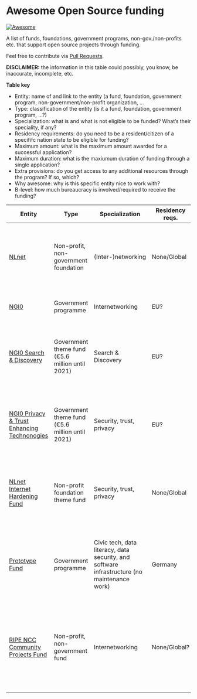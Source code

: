# Awesome Open Source funding

[![Awesome](https://awesome.re/badge-flat2.svg)](https://awesome.re)

A list of funds, foundations, government programs, non-gov./non-profits etc. that support open source projects through funding.

Feel free to contribute via [Pull Requests](https://github.com/eugeneia/awesome-open-source-funding/pulls).

**DISCLAIMER:** the information in this table could possibly, you know, be inaccurate, incomplete, etc.

**Table key**

 - Entity: name of and link to the entity (a fund, foundation, government program, non-government/non-profit organization, ...
 - Type: classification of the entity (is it a fund, foundation, government program, ...?)
 - Specialization: what is and what is not eligible to be funded? What’s their speciality, if any?
 - Residency requirements: do you need to be a resident/citizen of a specififc nation state to be eligible for funding?
 - Maximum amount: what is the maximum amount awarded for a successful application?
 - Maximum duration: what is the maxiumum duration of funding through a single application?
 - Extra provisions: do you get access to any additional resources through the program? If so, which?
 - Why awesome: why is this specific entity nice to work with?
 - B-level: how much bureaucracy is involved/required to receive the funding?

| Entity  | Type | Specialization | Residency reqs. | Max. amount | Max. duration | Extra provisions | B-level | Why awesome? |
| ------- | ---- | -------------- | --------------- | ----------- | ------------- | ---------------- | ------- | ------------ |
| [NLnet](https://nlnet.nl/) | Non-profit, non-government foundation | (Inter-)networking | None/Global | Varies? | NA | NA | Almost none: simple project plan; ~one email per milestone; ~one initital call | Nice people, friction-less, hard on human empowerment
| [NGI0](https://ngi.eu/) | Government programme | Internetworking | EU? | NA | NA | ??? | ??? | **Big** fund for open source,  proxied though NLnet
| [NGI0 Search & Discovery](https://nlnet.nl/discovery/) | Government theme fund (€5.6 million until 2021)| Search & Discovery | EU? | €50,000 | ??? | Access to legal, security, i8n, a11y, (and more?) experts | Almost none: simple project plan; ~one email per milestone; ~one initital call | "How do we make sure that the core human values we hold high as society are strenghtened [...]?"
| [NGI0 Privacy & Trust Enhancing Technonogies](https://nlnet.nl/PET/) | Government theme fund (€5.6 million until 2021)| Security, trust, privacy | EU? | €50,000 | ??? | Access to legal, security, i8n, a11y, (and more?) experts | Almost none: simple project plan; ~one email per milestone; ~one initital call | "aimed at providing people with new instruments that allow them more agency"
| [NLnet Internet Hardening Fund](https://nlnet.nl/internethardening/) | Non-profit foundation theme fund | Security, trust, privacy | None/Global | €50,000 | ??? | Access to legal, security, i8n, a11y, (and more?) experts | Almost none: simple project plan; ~one email per milestone; ~one initital call | "aimed at funding [the Internet’s] defense - its security, reliability, scalability"
| [Prototype Fund](https://prototypefund.de) | Government programme | Civic tech, data literacy, data security, and software infrastructure (no maintenance work) | Germany | €47,500 | 6 mo. | Help with formal application, (alumni) network | Requires formal application to national agency, quarterly status reports and payments | Nice people, invite-based community chat
| [RIPE NCC Community Projects Fund](https://www.ripe.net/support/cpf) | Non-profit, non-government fund | Internetworking | None/Global? | €250,000 | 1 yr. | ??? | ??? | "support projects of value to the operation and resilience of the Internet", multi-national (RIPE service region), supports project maintenance?"
